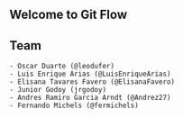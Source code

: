## Welcome to Git Flow

## Team
	- Oscar Duarte (@leodufer)
	- Luis Enrique Arias (@LuisEnriqueArias)
	- Elisana Tavares Favero (@ElisanaFavero)
	- Junior Godoy (jrgodoy)
	- Andres Ramiro Garcia Arndt (@Andrez27)
	- Fernando Michels (@fermichels)
